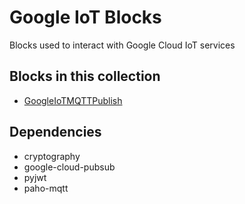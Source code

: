 Google IoT Blocks
====================
Blocks used to interact with Google Cloud IoT services

Blocks in this collection
-------------------------

 - [GoogleIoTMQTTPublish](docs/GoogleIoTMQTTPublish.md)

Dependencies
------------
* cryptography
* google-cloud-pubsub
* pyjwt
* paho-mqtt

